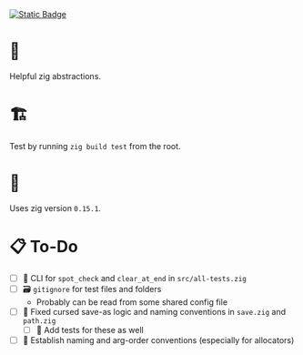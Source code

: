 <a href="https://www.hannahilea.com/blog/houseplant-programming">
  <img alt="Static Badge" src="https://img.shields.io/badge/%F0%9F%AA%B4%20Houseplant%20-x?style=flat&amp;label=Project%20type&amp;color=1E1E1D">
</a>

# 🦎
Helpful zig abstractions.


# 🏗️
Test by running `zig build test` from the root. 

# 📇
Uses zig version `0.15.1`.

# 📋 To-Do
- [ ] 📜 CLI for `spot_check` and `clear_at_end` in `src/all-tests.zig`
- [ ] 🗃️ `gitignore` for test files and folders
	- Probably can be read from some shared config file
- [ ] 🧟 Fixed cursed save-as logic and naming conventions in `save.zig` and `path.zig`
    - [ ] 🧪 Add tests for these as well
- [ ] 📇 Establish naming and arg-order conventions (especially for allocators)
